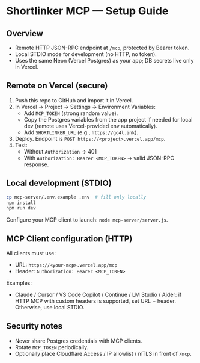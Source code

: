 # Shortlinker MCP — Setup Guide

## Overview
- Remote HTTP JSON-RPC endpoint at `/mcp`, protected by Bearer token.
- Local STDIO mode for development (no HTTP, no token).
- Uses the same Neon (Vercel Postgres) as your app; DB secrets live only in Vercel.

## Remote on Vercel (secure)
1. Push this repo to GitHub and import it in Vercel.
2. In Vercel → Project → Settings → Environment Variables:
   - Add `MCP_TOKEN` (strong random value).
   - Copy the Postgres variables from the app project if needed for local dev (remote uses Vercel-provided env automatically).
   - Add `SHORTLINKER_URL` (e.g., `https://go4l.ink`).
3. Deploy. Endpoint is `POST https://<project>.vercel.app/mcp`.
4. Test:
   - Without `Authorization` → 401
   - With `Authorization: Bearer <MCP_TOKEN>` → valid JSON-RPC response.

## Local development (STDIO)
```bash
cp mcp-server/.env.example .env  # fill only locally
npm install
npm run dev
```
Configure your MCP client to launch: `node mcp-server/server.js`.

## MCP Client configuration (HTTP)
All clients must use:
- URL: `https://<your-mcp>.vercel.app/mcp`
- Header: `Authorization: Bearer <MCP_TOKEN>`

Examples:
- Claude / Cursor / VS Code Copilot / Continue / LM Studio / Aider: if HTTP MCP with custom headers is supported, set URL + header. Otherwise, use local STDIO.

## Security notes
- Never share Postgres credentials with MCP clients.
- Rotate `MCP_TOKEN` periodically.
- Optionally place Cloudflare Access / IP allowlist / mTLS in front of `/mcp`.
